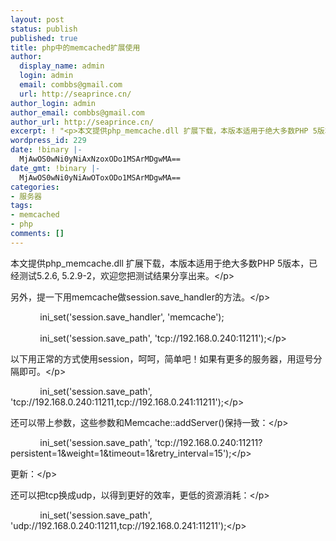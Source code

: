 ```yaml
---
layout: post
status: publish
published: true
title: php中的memcached扩展使用
author:
  display_name: admin
  login: admin
  email: combbs@gmail.com
  url: http://seaprince.cn/
author_login: admin
author_email: combbs@gmail.com
author_url: http://seaprince.cn/
excerpt: ! "<p>本文提供php_memcache.dll 扩展下载，本版本适用于绝大多数PHP 5版本，已经测试5.2.6, 5.2.9-2，欢迎您把测试结果分享出来。</p>\r\n<p>另外，提一下用memcache做session.save_handler的方法。</p>"
wordpress_id: 229
date: !binary |-
  MjAwOS0wNi0yNiAxNzoxODo1MSArMDgwMA==
date_gmt: !binary |-
  MjAwOS0wNi0yNiAwOToxODo1MSArMDgwMA==
categories:
- 服务器
tags:
- memcached
- php
comments: []
---
```

<p>本文提供php_memcache.dll 扩展下载，本版本适用于绝大多数PHP 5版本，已经测试5.2.6, 5.2.9-2，欢迎您把测试结果分享出来。<&#47;p></p>
<p>另外，提一下用memcache做session.save_handler的方法。<&#47;p></p>
<p>&nbsp;&nbsp;&nbsp; &nbsp;&nbsp;&nbsp; &nbsp;&nbsp;&nbsp; ini_set('session.save_handler', 'memcache');<br &#47;><br />
&nbsp;&nbsp;&nbsp; &nbsp;&nbsp;&nbsp; &nbsp;&nbsp;&nbsp; ini_set('session.save_path', 'tcp:&#47;&#47;192.168.0.240:11211');<&#47;p></p>
<p>以下用正常的方式使用session，呵呵，简单吧！如果有更多的服务器，用逗号分隔即可。<&#47;p></p>
<p>&nbsp;&nbsp;&nbsp; &nbsp;&nbsp;&nbsp; &nbsp;&nbsp;&nbsp; ini_set('session.save_path', 'tcp:&#47;&#47;192.168.0.240:11211,tcp:&#47;&#47;192.168.0.241:11211');<&#47;p></p>
<p>还可以带上参数，这些参数和Memcache::addServer()保持一致：<&#47;p></p>
<p>&nbsp;&nbsp;&nbsp; &nbsp;&nbsp;&nbsp; &nbsp;&nbsp;&nbsp; ini_set('session.save_path', 'tcp:&#47;&#47;192.168.0.240:11211?persistent=1&amp;weight=1&amp;timeout=1&amp;retry_interval=15');<&#47;p></p>
<p>更新：<&#47;p></p>
<p>还可以把tcp换成udp，以得到更好的效率，更低的资源消耗：<&#47;p></p>
<p>&nbsp;&nbsp;&nbsp; &nbsp;&nbsp;&nbsp; &nbsp;&nbsp;&nbsp; ini_set('session.save_path', 'udp:&#47;&#47;192.168.0.240:11211,tcp:&#47;&#47;192.168.0.241:11211');<&#47;p></p>
